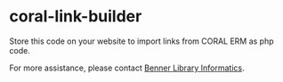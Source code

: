 # coral-link-builder
Store this code on your website to import links from CORAL ERM as php code.

For more assistance, please contact [Benner Library Informatics](library.olivet.edu "Benner Library Website").
